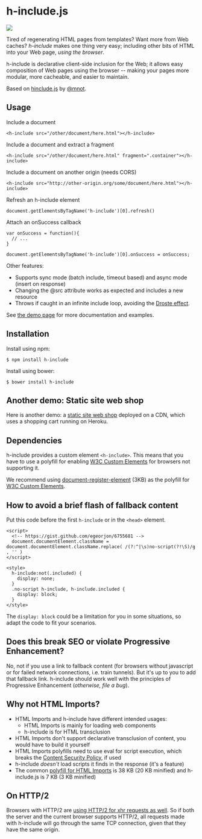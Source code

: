 # h-include.js

<a href="https://travis-ci.org/gustafnk/h-include"><img src="https://secure.travis-ci.org/gustafnk/h-include.png?branch=master"></a>

Tired of regenerating HTML pages from templates? Want more from Web caches?
*h-include* makes one thing very easy; including other bits of HTML into your
Web page, _using the browser_.

h-include is declarative client-side inclusion for the Web; it allows easy
composition of Web pages using the browser -- making your pages more modular,
more cacheable, and easier to maintain. 

Based on [hinclude.js](https://github.com/mnot/hinclude) by [@mnot](https://github.com/mnot/).

## Usage

Include a document

```
<h-include src="/other/document/here.html"></h-include>
```

Include a document and extract a fragment

```
<h-include src="/other/document/here.html" fragment=".container"></h-include>
```

Include a document on another origin (needs CORS)

```
<h-include src="http://other-origin.org/some/document/here.html"></h-include>
```

Refresh an h-include element

```
document.getElementsByTagName('h-include')[0].refresh()
```

Attach an onSuccess callback

```
var onSuccess = function(){
  // ...
}

document.getElementsByTagName('h-include')[0].onSuccess = onSuccess;
```

Other features:

 - Supports sync mode (batch include, timeout based) and async mode (insert on response)
 - Changing the @src attribute works as expected and includes a new resource
 - Throws if caught in an infinite include loop, avoiding the [Droste effect](https://en.wikipedia.org/wiki/Droste_effect).

See [the demo page](http://gustafnk.github.com/h-include/) for more documentation and
examples.

## Installation

Install using npm:

```shell
$ npm install h-include
```

Install using bower:

```shell
$ bower install h-include
```

## Another demo: Static site web shop

Here is another demo: a [static site web shop](https://github.com/gustafnk/static-web-shop-example) deployed on a CDN, which uses a shopping cart running on Heroku.

## Dependencies

h-include provides a custom element `<h-include>`. This means that you have
to use a polyfill for enabling [W3C Custom Elements](http://w3c.github.io/webcomponents/spec/custom/) for browsers not supporting it.

We recommend using [document-register-element](https://github.com/WebReflection/document-register-element) (3KB) as the polyfill for [W3C Custom Elements](http://w3c.github.io/webcomponents/spec/custom/).

## How to avoid a brief flash of fallback content

Put this code before the first `h-include` or in the `<head>` element.

```
<script>
  <!-- https://gist.github.com/egeorjon/6755681 -->
  document.documentElement.className = document.documentElement.className.replace( /(?:^|\s)no-script(?!\S)/g , '' )
</script>

<style>
  h-include:not(.included) {
    display: none;
  }
  .no-script h-include, h-include.included {
    display: block;
  }
</style>
```

The `display: block` could be a limitation for you in some situations, so adapt the code to fit your scenarios.

## Does this break SEO or violate Progressive Enhancement?

No, not if you use a link to fallback content (for browsers without javascript or for failed network connections, i.e. train tunnels). But it's up to you to add that fallback link. h-include should work well with the principles of Progressive Enhancement (*otherwise, file a bug*).

## Why not HTML Imports?

- HTML Imports and h-include have different intended usages:
  - HTML Imports is mainly for loading web components
  - h-include is for HTML transclusion
- HTML Imports don't support declarative transclusion of content, you would have to build it yourself
- HTML Imports polyfills need to use eval for script execution, which breaks the [Content Security Policy](https://developer.mozilla.org/en-US/docs/Web/Security/CSP), if used
- h-include *doesn't* load scripts it finds in the response (it's a feature)
- The common [polyfill for HTML Imports]() is 38 KB (20 KB minified) and h-include.js is 7 KB (3 KB minified)

## On HTTP/2

Browsers with HTTP/2 are [using HTTP/2 for xhr requests as well](http://stackoverflow.com/questions/32592258/do-current-xhr-implementations-take-advantage-of-http-2). So if both the server and the current browser supports HTTP/2, all requests made with h-include will go through the same TCP connection, given that they have the same origin.